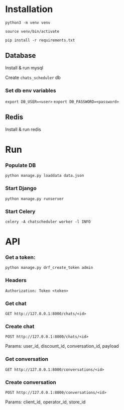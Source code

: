 # Installation

`python3 -m venv venv`

`source venv/bin/activate`

`pip install -r requirements.txt`

## Database

Install & run mysql

Create `chats_scheduler` db

### Set db env variables
`export DB_USER=<user>`
`export DB_PASSWORD=<password>`

## Redis
Install & run redis

# Run

### Populate DB
`python manage.py loaddata data.json`

### Start Django
`python manage.py runserver`

### Start Celery
`celery -A chatscheduler worker -l INFO`

# API

### Get a token:
`python manage.py drf_create_token admin`

### Headers
`Authorization: Token <token>`

### Get chat
`GET http://127.0.0.1:8000/chats/<id>`

### Create chat
`POST http://127.0.0.1:8000/chats/<id>`

Params: user_id, discount_id, conversation_id, payload

### Get conversation
`GET http://127.0.0.1:8000/conversations/<id>`

### Create conversation
`POST http://127.0.0.1:8000/conversations/<id>`

Params: client_id, operator_id, store_id